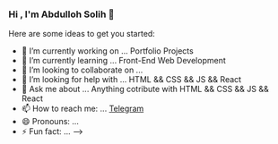 ### Hi , I'm Abdulloh Solih 👋

Here are some ideas to get you started:

- 🔭 I’m currently working on ... Portfolio Projects
- 🌱 I’m currently learning ... Front-End Web Development
- 👯 I’m looking to collaborate on ...
- 🤔 I’m looking for help with ... HTML && CSS && JS && React
- 💬 Ask me about ... Anything cotribute with HTML && CSS && JS && React
- 📫 How to reach me: ... [Telegram](https://t.me/kiyomoff7)
- 😄 Pronouns: ...
- ⚡ Fun fact: ...
-->
